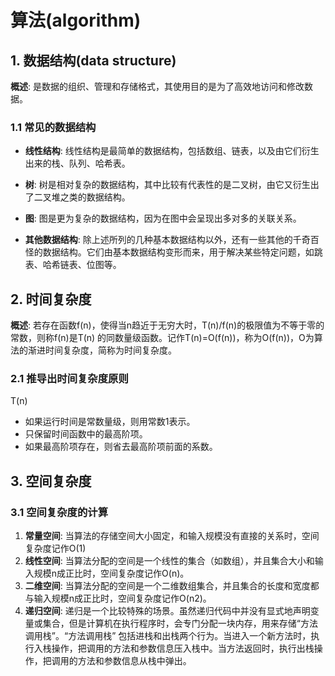 # 算法(algorithm)

## 1. 数据结构(data structure)
**概述**: 是数据的组织、管理和存储格式，其使用目的是为了高效地访问和修改数据。

### 1.1 常见的数据结构
- **线性结构**: 线性结构是最简单的数据结构，包括数组、链表，以及由它们衍生出来的栈、队列、哈希表。

- **树**: 树是相对复杂的数据结构，其中比较有代表性的是二叉树，由它又衍生出了二叉堆之类的数据结构。

- **图**: 图是更为复杂的数据结构，因为在图中会呈现出多对多的关联关系。

- **其他数据结构**: 除上述所列的几种基本数据结构以外，还有一些其他的千奇百怪的数据结构。它们由基本数据结构变形而来，用于解决某些特定问题，如跳表、哈希链表、位图等。

## 2. 时间复杂度
**概述**: 若存在函数f(n)，使得当n趋近于无穷大时，T(n)/f(n)的极限值为不等于零的常数，则称f(n)是T(n)
的同数量级函数。记作T(n)=O(f(n))，称为O(f(n))，O为算法的渐进时间复杂度，简称为时间复杂度。

### 2.1 推导出时间复杂度原则
T(n)
- 如果运行时间是常数量级，则用常数1表示。
- 只保留时间函数中的最高阶项。
- 如果最高阶项存在，则省去最高阶项前面的系数。

## 3. 空间复杂度

### 3.1 空间复杂度的计算
1. **常量空间**: 当算法的存储空间大小固定，和输入规模没有直接的关系时，空间复杂度记作O(1)
2. **线性空间**: 当算法分配的空间是一个线性的集合（如数组），并且集合大小和输入规模n成正比时，空间复杂度记作O(n)。
3. **二维空间**: 当算法分配的空间是一个二维数组集合，并且集合的长度和宽度都与输入规模n成正比时，空间复杂度记作O(n2)。 
4. **递归空间**: 递归是一个比较特殊的场景。虽然递归代码中并没有显式地声明变量或集合，但是计算机在执行程序时，会专门分配一块内存，用来存储“方法调用栈”。“方法调用栈” 包括进栈和出栈两个行为。当进入一个新方法时，执行入栈操作，把调用的方法和参数信息压入栈中。当方法返回时，执行出栈操作，把调用的方法和参数信息从栈中弹出。

